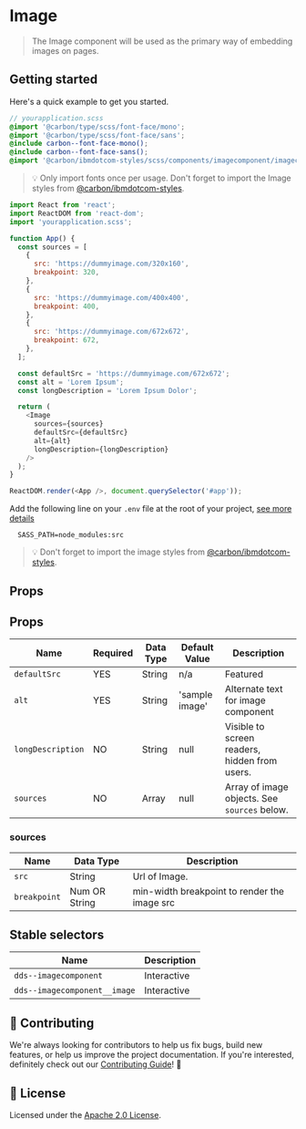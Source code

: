# Image

> The Image component will be used as the primary way of embedding images on
> pages.

## Getting started

Here's a quick example to get you started.

```scss
// yourapplication.scss
@import '@carbon/type/scss/font-face/mono';
@import '@carbon/type/scss/font-face/sans';
@include carbon--font-face-mono();
@include carbon--font-face-sans();
@import '@carbon/ibmdotcom-styles/scss/components/imagecomponent/imagecomponent';
```

> 💡 Only import fonts once per usage. Don't forget to import the Image styles
> from
> [@carbon/ibmdotcom-styles](https://github.com/carbon-design-system/ibm-dotcom-library/blob/master/packages/styles).

```javascript
import React from 'react';
import ReactDOM from 'react-dom';
import 'yourapplication.scss';

function App() {
  const sources = [
    {
      src: 'https://dummyimage.com/320x160',
      breakpoint: 320,
    },
    {
      src: 'https://dummyimage.com/400x400',
      breakpoint: 400,
    },
    {
      src: 'https://dummyimage.com/672x672',
      breakpoint: 672,
    },
  ];

  const defaultSrc = 'https://dummyimage.com/672x672';
  const alt = 'Lorem Ipsum';
  const longDescription = 'Lorem Ipsum Dolor';

  return (
    <Image
      sources={sources}
      defaultSrc={defaultSrc}
      alt={alt}
      longDescription={longDescription}
    />
  );
}

ReactDOM.render(<App />, document.querySelector('#app'));
```

Add the following line on your `.env` file at the root of your project,
[see more details](https://github.com/carbon-design-system/ibm-dotcom-library/tree/master/packages/styles#usage)

```
  SASS_PATH=node_modules:src
```

> 💡 Don't forget to import the image styles from
> [@carbon/ibmdotcom-styles](https://github.com/carbon-design-system/ibm-dotcom-library/blob/master/packages/styles).

## Props

## Props

| Name              | Required | Data Type | Default Value  | Description                                   |
| ----------------- | -------- | --------- | -------------- | --------------------------------------------- |
| `defaultSrc`      | YES      | String    | n/a            | Featured                                      |
| `alt`             | YES      | String    | 'sample image' | Alternate text for image component            |
| `longDescription` | NO       | String    | null           | Visible to screen readers, hidden from users. |
| `sources`         | NO       | Array     | null           | Array of image objects. See `sources` below.  |

### sources

| Name         | Data Type     | Description                                  |
| ------------ | ------------- | -------------------------------------------- |
| `src`        | String        | Url of Image.                                |
| `breakpoint` | Num OR String | min-width breakpoint to render the image src |

## Stable selectors

| Name                         | Description |
| ---------------------------- | ----------- |
| `dds--imagecomponent`        | Interactive |
| `dds--imagecomponent__image` | Interactive |

## 🙌 Contributing

We're always looking for contributors to help us fix bugs, build new features,
or help us improve the project documentation. If you're interested, definitely
check out our
[Contributing Guide](https://github.com/carbon-design-system/ibm-dotcom-library/blob/master/.github/CONTRIBUTING.md)!
👀

## 📝 License

Licensed under the
[Apache 2.0 License](https://github.com/carbon-design-system/ibm-dotcom-library/blob/master/LICENSE).
